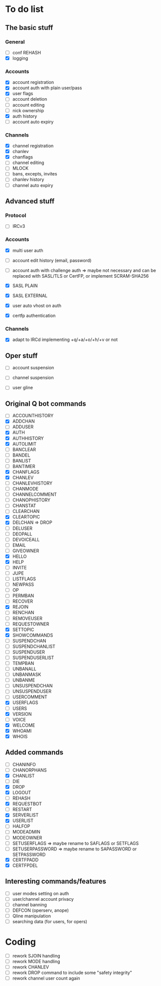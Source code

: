 # To do list

## The basic stuff

### General
- [ ] conf REHASH
- [X] logging

### Accounts
- [X] account registration
- [X] account auth with plain user/pass
- [X] user flags
- [ ] account deletion
- [ ] account editing
- [ ] nick ownership
- [X] auth history
- [ ] account auto expiry

### Channels
- [X] channel registration
- [X] chanlev
- [X] chanflags
- [ ] channel editing
- [ ] MLOCK
- [ ] bans, excepts, invites
- [ ] chanlev history
- [ ] channel auto expiry

## Advanced stuff

### Protocol
- [ ] IRCv3

### Accounts
- [X] multi user auth
- [ ] account edit history (email, password)
- [ ] account auth with challenge auth => maybe not necessary and can be replaced with SASL/TLS or CertFP, or implement SCRAM-SHA256
- [X] SASL PLAIN
- [X] SASL EXTERNAL
- [X] user auto vhost on auth
- [X] certfp authentication


### Channels
- [X] adapt to IRCd implementing +q/+a/+o/+h/+v or not

## Oper stuff
- [ ] account suspension
- [ ] channel suspension
- [ ] user gline


## Original Q bot commands
- [ ] ACCOUNTHISTORY
- [X] ADDCHAN
- [ ] ADDUSER
- [X] AUTH
- [X] AUTHHISTORY
- [X] AUTOLIMIT
- [ ] BANCLEAR
- [ ] BANDEL
- [ ] BANLIST
- [ ] BANTIMER
- [X] CHANFLAGS
- [X] CHANLEV
- [ ] CHANLEVHISTORY
- [ ] CHANMODE
- [ ] CHANNELCOMMENT
- [ ] CHANOPHISTORY
- [ ] CHANSTAT
- [ ] CLEARCHAN
- [X] CLEARTOPIC
- [X] DELCHAN => DROP
- [ ] DELUSER
- [ ] DEOPALL
- [ ] DEVOICEALL
- [ ] EMAIL
- [ ] GIVEOWNER
- [X] HELLO
- [X] HELP
- [ ] INVITE
- [ ] JUPE
- [ ] LISTFLAGS
- [ ] NEWPASS
- [ ] OP
- [ ] PERMBAN
- [ ] RECOVER
- [X] REJOIN
- [ ] RENCHAN
- [ ] REMOVEUSER
- [ ] REQUESTOWNER
- [X] SETTOPIC
- [X] SHOWCOMMANDS
- [ ] SUSPENDCHAN
- [ ] SUSPENDCHANLIST
- [ ] SUSPENDUSER
- [ ] SUSPENDUSERLIST
- [ ] TEMPBAN
- [ ] UNBANALL
- [ ] UNBANMASK
- [ ] UNBANME
- [ ] UNSUSPENDCHAN
- [ ] UNSUSPENDUSER
- [ ] USERCOMMENT
- [X] USERFLAGS
- [ ] USERS
- [X] VERSION
- [ ] VOICE
- [X] WELCOME
- [X] WHOAMI
- [X] WHOIS

## Added commands
- [ ] CHANINFO
- [ ] CHANORPHANS
- [X] CHANLIST
- [ ] DIE
- [X] DROP
- [X] LOGOUT
- [ ] REHASH
- [X] REQUESTBOT
- [ ] RESTART
- [X] SERVERLIST
- [X] USERLIST
- [ ] HALFOP
- [ ] MODEADMIN
- [ ] MODEOWNER
- [ ] SETUSERFLAGS => maybe rename to SAFLAGS or SETFLAGS
- [ ] SETUSERPASSWORD => maybe rename to SAPASSWORD or SETPASSWORD
- [X] CERTFPADD
- [X] CERTFPDEL

## Interesting commands/features
- [ ] user modes setting on auth
- [ ] user/channel account privacy
- [ ] channel banning
- [ ] DEFCON (operserv, anope)
- [ ] Qline manipulation
- [ ] searching data (for users, for opers)

# Coding
- [ ] rework SJOIN handling
- [ ] rework MODE handling
- [ ] rework CHANLEV
- [ ] rework DROP command to include some "safety integrity"
- [ ] rework channel user count again
